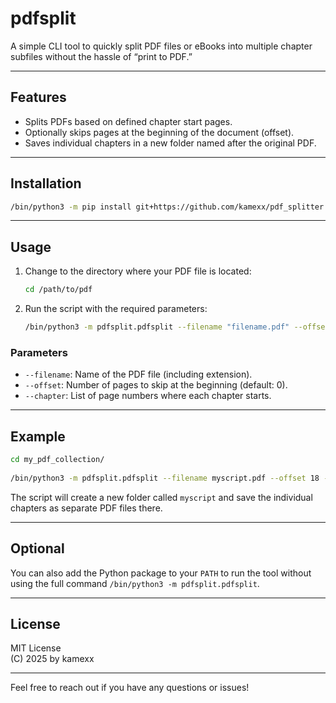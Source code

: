 
# pdfsplit

A simple CLI tool to quickly split PDF files or eBooks into multiple chapter subfiles without the hassle of “print to PDF.”

---

## Features

- Splits PDFs based on defined chapter start pages.
- Optionally skips pages at the beginning of the document (offset).
- Saves individual chapters in a new folder named after the original PDF.

---

## Installation

```bash
/bin/python3 -m pip install git+https://github.com/kamexx/pdf_splitter.git@main
```

---

## Usage

1. Change to the directory where your PDF file is located:
   ```bash
   cd /path/to/pdf
   ```

2. Run the script with the required parameters:
   ```bash
   /bin/python3 -m pdfsplit.pdfsplit --filename "filename.pdf" --offset 0 --chapter 1 10 20 30
   ```

### Parameters

- `--filename`: Name of the PDF file (including extension).
- `--offset`: Number of pages to skip at the beginning (default: 0).
- `--chapter`: List of page numbers where each chapter starts.

---

## Example

```bash
cd my_pdf_collection/
  
/bin/python3 -m pdfsplit.pdfsplit --filename myscript.pdf --offset 18 --chapter 1 9 35 53 71 93 117 127 139 153 169
```

The script will create a new folder called `myscript` and save the individual chapters as separate PDF files there.

---

## Optional

You can also add the Python package to your `PATH` to run the tool without using the full command `/bin/python3 -m pdfsplit.pdfsplit`.

---

## License

MIT License  
(C) 2025 by kamexx

---

Feel free to reach out if you have any questions or issues!
